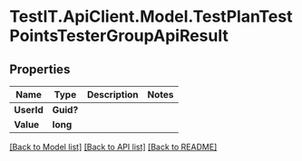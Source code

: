 # TestIT.ApiClient.Model.TestPlanTestPointsTesterGroupApiResult

## Properties

Name | Type | Description | Notes
------------ | ------------- | ------------- | -------------
**UserId** | **Guid?** |  | 
**Value** | **long** |  | 

[[Back to Model list]](../README.md#documentation-for-models) [[Back to API list]](../README.md#documentation-for-api-endpoints) [[Back to README]](../README.md)

